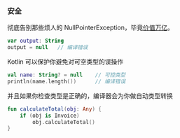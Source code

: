 ### 安全

彻底告别那些烦人的 NullPointerException，毕竟[价值万亿](http://www.infoq.com/presentations/Null-References-The-Billion-Dollar-Mistake-Tony-Hoare)。

``` kotlin
var output: String
output = null   // 编译错误
```

Kotlin 可以保护你避免对可空类型的误操作

``` kotlin
val name: String? = null    // 可控类型
println(name.length())      // 编译错误
```

并且如果你检查类型是正确的，编译器会为你做自动类型转换

``` kotlin
fun calculateTotal(obj: Any) {
    if (obj is Invoice)
        obj.calculateTotal()
}
```
